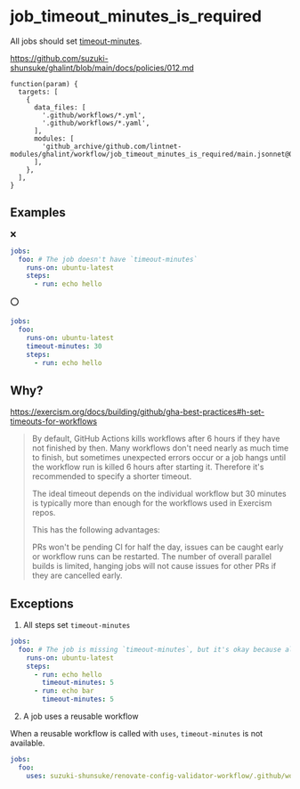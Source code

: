 # job_timeout_minutes_is_required

All jobs should set [timeout-minutes](https://docs.github.com/en/actions/using-workflows/workflow-syntax-for-github-actions#jobsjob_idtimeout-minutes).

https://github.com/suzuki-shunsuke/ghalint/blob/main/docs/policies/012.md

```jsonnet
function(param) {
  targets: [
    {
      data_files: [
        '.github/workflows/*.yml',
        '.github/workflows/*.yaml',
      ],
      modules: [
        'github_archive/github.com/lintnet-modules/ghalint/workflow/job_timeout_minutes_is_required/main.jsonnet@0d6f9c5dbc856a70fca35511136d4f1c3195c872:v0.3.1',
      ],
    },
  ],
}
```

## Examples

:x:

```yaml
jobs:
  foo: # The job doesn't have `timeout-minutes`
    runs-on: ubuntu-latest
    steps:
      - run: echo hello
```

:o:

```yaml
jobs:
  foo:
    runs-on: ubuntu-latest
    timeout-minutes: 30
    steps:
      - run: echo hello
```

## Why?

https://exercism.org/docs/building/github/gha-best-practices#h-set-timeouts-for-workflows

> By default, GitHub Actions kills workflows after 6 hours if they have not finished by then. Many workflows don't need nearly as much time to finish, but sometimes unexpected errors occur or a job hangs until the workflow run is killed 6 hours after starting it. Therefore it's recommended to specify a shorter timeout.
> 
> The ideal timeout depends on the individual workflow but 30 minutes is typically more than enough for the workflows used in Exercism repos.
> 
> This has the following advantages:
> 
> PRs won't be pending CI for half the day, issues can be caught early or workflow runs can be restarted.
> The number of overall parallel builds is limited, hanging jobs will not cause issues for other PRs if they are cancelled early.

## Exceptions

1. All steps set `timeout-minutes`

```yaml
jobs:
  foo: # The job is missing `timeout-minutes`, but it's okay because all steps set timeout-minutes
    runs-on: ubuntu-latest
    steps:
      - run: echo hello
        timeout-minutes: 5
      - run: echo bar
        timeout-minutes: 5
```

2. A job uses a reusable workflow

When a reusable workflow is called with `uses`, `timeout-minutes` is not available.

```yaml
jobs:
  foo:
    uses: suzuki-shunsuke/renovate-config-validator-workflow/.github/workflows/validate.yaml@v0.2.3
```
